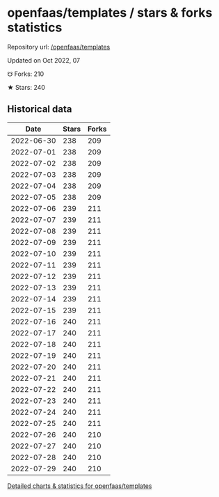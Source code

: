 # openfaas/templates / stars & forks statistics

Repository url: [/openfaas/templates](https://github.com/openfaas/templates)

Updated on Oct 2022, 07

☋ Forks: 210

★ Stars: 240

## Historical data
| Date | Stars | Forks |
|------|-------|-------|
| 2022-06-30 | 238 | 209 | 
| 2022-07-01 | 238 | 209 | 
| 2022-07-02 | 238 | 209 | 
| 2022-07-03 | 238 | 209 | 
| 2022-07-04 | 238 | 209 | 
| 2022-07-05 | 238 | 209 | 
| 2022-07-06 | 239 | 211 | 
| 2022-07-07 | 239 | 211 | 
| 2022-07-08 | 239 | 211 | 
| 2022-07-09 | 239 | 211 | 
| 2022-07-10 | 239 | 211 | 
| 2022-07-11 | 239 | 211 | 
| 2022-07-12 | 239 | 211 | 
| 2022-07-13 | 239 | 211 | 
| 2022-07-14 | 239 | 211 | 
| 2022-07-15 | 239 | 211 | 
| 2022-07-16 | 240 | 211 | 
| 2022-07-17 | 240 | 211 | 
| 2022-07-18 | 240 | 211 | 
| 2022-07-19 | 240 | 211 | 
| 2022-07-20 | 240 | 211 | 
| 2022-07-21 | 240 | 211 | 
| 2022-07-22 | 240 | 211 | 
| 2022-07-23 | 240 | 211 | 
| 2022-07-24 | 240 | 211 | 
| 2022-07-25 | 240 | 211 | 
| 2022-07-26 | 240 | 210 | 
| 2022-07-27 | 240 | 210 | 
| 2022-07-28 | 240 | 210 | 
| 2022-07-29 | 240 | 210 | 


[Detailed charts & statistics for openfaas/templates](https://reviewgithub.com/rep/openfaas/templates)

